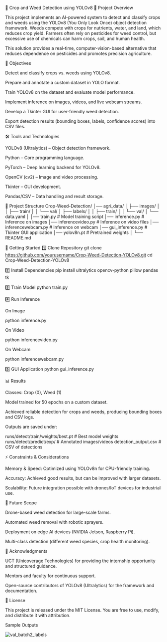 🌱 Crop and Weed Detection using YOLOv8
📌 Project Overview

This project implements an AI-powered system to detect and classify crops and weeds using the YOLOv8 (You Only Look Once) object detection framework.
Weeds compete with crops for nutrients, water, and land, which reduces crop yield. Farmers often rely on pesticides for weed control, but excessive use of chemicals can harm crops, soil, and human health.

This solution provides a real-time, computer-vision-based alternative that reduces dependence on pesticides and promotes precision agriculture.

🎯 Objectives

Detect and classify crops vs. weeds using YOLOv8.

Prepare and annotate a custom dataset in YOLO format.

Train YOLOv8 on the dataset and evaluate model performance.

Implement inference on images, videos, and live webcam streams.

Develop a Tkinter GUI for user-friendly weed detection.

Export detection results (bounding boxes, labels, confidence scores) into CSV files.

🛠️ Tools and Technologies

YOLOv8 (Ultralytics) – Object detection framework.

Python – Core programming language.

PyTorch – Deep learning backend for YOLOv8.

OpenCV (cv2) – Image and video processing.

Tkinter – GUI development.

Pandas/CSV – Data handling and result storage.

📂 Project Structure
Crop-Weed-Detection/
│── agri_data/
│   ├── images/
│   │   ├── train/
│   │   └── val/
│   ├── labels/
│   │   ├── train/
│   │   └── val/
│   └── data.yaml
│
│── train.py              # Model training script
│── inference.py          # Inference on images
│── inferencevideo.py     # Inference on video files
│── inferencewebcam.py    # Inference on webcam
│── gui_inference.py      # Tkinter GUI application
│── yolov8n.pt            # Pretrained weights
│
└── README.md

🚀 Getting Started
1️⃣ Clone Repository
git clone https://github.com/yourusername/Crop-Weed-Detection-YOLOv8.git
cd Crop-Weed-Detection-YOLOv8

2️⃣ Install Dependencies
pip install ultralytics opencv-python pillow pandas tk

3️⃣ Train Model
python train.py

4️⃣ Run Inference

On Image

python inference.py


On Video

python inferencevideo.py


On Webcam

python inferencewebcam.py

5️⃣ GUI Application
python gui_inference.py

📊 Results

Classes: Crop (0), Weed (1)

Model trained for 50 epochs on a custom dataset.

Achieved reliable detection for crops and weeds, producing bounding boxes and CSV logs.

Outputs are saved under:

runs/detect/train/weights/best.pt   # Best model weights
runs/detect/predict/exp/            # Annotated images/videos
detection_output.csv                # CSV of detections

⚡ Constraints & Considerations

Memory & Speed: Optimized using YOLOv8n for CPU-friendly training.

Accuracy: Achieved good results, but can be improved with larger datasets.

Scalability: Future integration possible with drones/IoT devices for industrial use.

🔮 Future Scope

Drone-based weed detection for large-scale farms.

Automated weed removal with robotic sprayers.

Deployment on edge AI devices (NVIDIA Jetson, Raspberry Pi).

Multi-class detection (different weed species, crop health monitoring).

🙏 Acknowledgments

UCT (Unicoverage Technologies) for providing the internship opportunity and structured guidance.

Mentors and faculty for continuous support.

Open-source contributors of YOLOv8 (Ultralytics) for the framework and documentation.

📜 License

This project is released under the MIT License. You are free to use, modify, and distribute it with attribution.

Sample Outputs

![val_batch2_labels](https://github.com/user-attachments/assets/ca91a377-f983-4bc3-9a5a-563f5b313f14)
